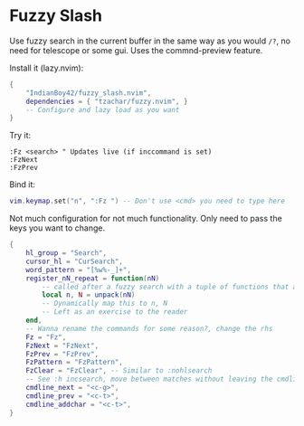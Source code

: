 # Fuzzy Slash

Use fuzzy search in the current buffer in the same way as you would `/?`, no need for telescope or some gui. Uses the commnd-preview feature.

Install it (lazy.nvim):

```lua
{
    "IndianBoy42/fuzzy_slash.nvim",
    dependencies = { "tzachar/fuzzy.nvim", }
    -- Configure and lazy load as you want
}
```

Try it:

```vim
:Fz <search> " Updates live (if inccommand is set)
:FzNext
:FzPrev
```

Bind it:

```lua
vim.keymap.set("n", ":Fz ") -- Don't use <cmd> you need to type here
```

Not much configuration for not much functionality. Only need to pass the keys you want to change.

```lua
{
    hl_group = "Search",
    cursor_hl = "CurSearch",
    word_pattern = "[%w%-_]+",
    register_nN_repeat = function(nN)
        -- called after a fuzzy search with a tuple of functions that are effectively `n, N`
        local n, N = unpack(nN)
        -- Dynamically map this to n, N
        -- Left as an exercise to the reader
    end,
    -- Wanna rename the commands for some reason?, change the rhs
    Fz = "Fz",
    FzNext = "FzNext",
    FzPrev = "FzPrev",
    FzPattern = "FzPattern",
    FzClear = "FzClear", -- Similar to :nohlsearch
    -- See :h incsearch, move between matches without leaving the cmdline
    cmdline_next = "<c-g>",
    cmdline_prev = "<c-t>",
    cmdline_addchar = "<c-t>",
}
```
